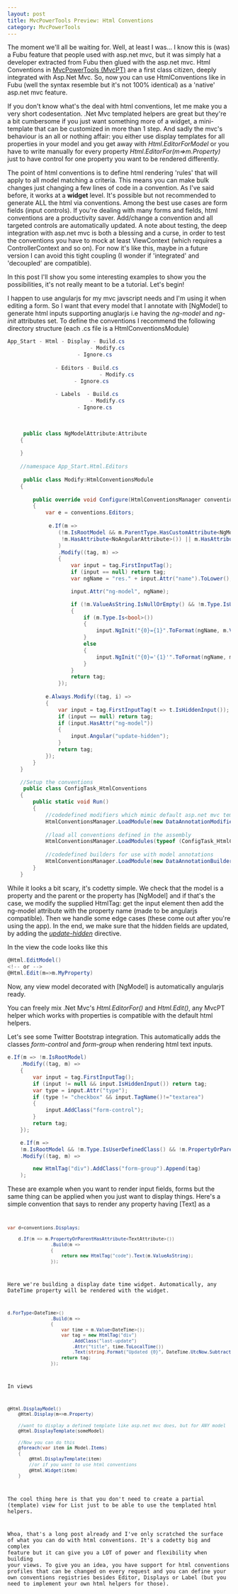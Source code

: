 ```yaml
---
layout: post
title: MvcPowerTools Preview: Html Conventions
category: MvcPowerTools
---
```


The moment we'll all be waiting for. Well, at least I was... I know this is (was) a Fubu feature that people used with asp.net mvc, but it was simply hat a developer extracted from Fubu then glued with the asp.net mvc. Html Conventions in [MvcPowerTools (MvcPT)](https://github.com/sapiens/MvcPowerTools) are a first class citizen, deeply integrated with Asp.Net Mvc. So, now you can use HtmlConventions like in Fubu (well the syntax resemble but it's not 100% identical) as a 'native' asp.net mvc feature.

 If you don't know what's the deal with html conventions, let me make you a very short codesentation. .Net Mvc templated helpers are great but they're a bit cumbersome if you just want something more of a widget, a mini-template that can be customized in more than 1 step. And sadly the mvc's behaviour is an all or nothing affair: you either use display templates for all properties in your model and you get away with _Html.EditorForModel_ or you have to write manually for every property _Html.EditorFor(m=>m.Property)_ just to have control for one property you want to be rendered differently.

 The point of html conventions is to define html rendering 'rules' that will apply to all model matching a criteria. This means you can make bulk changes just changing a few lines of code in a convention. As I've said before, it works at a **widget** level. It's possible but not recommended to generate ALL the html via conventions. Among the best use cases are form fields (input controls). If you're dealing with many forms and fields, html conventions are a productivity saver. Add/change a convention and all targeted controls are automatically updated. A note about testing, the deep integration with asp.net mvc is both a blessing and a curse, in order to test the conventions you have to mock at least ViewContext (which requires a ControllerContext and so on). For now it's like this, maybe in a future version I can avoid this tight coupling (I wonder if 'integrated' and 'decoupled' are compatible).

 In this post I'll show you some interesting examples to show you the possibilities, it's not really meant to be a tutorial. Let's begin!

 I happen to use angularjs for my mvc javscript needs and I'm using it when editing a form. So I want that every model that I annotate with [NgModel] to generate html inputs supporting anuglarjs i.e having the _ng-model_ and _ng-init_ attributes set. To define the conventions I recommend the following directory structure (each .cs file is a HtmlConventionsModule)

  
```csharp
App_Start - Html - Display - Build.cs
				          - Modify.cs
					  - Ignore.cs		
							
			   - Editors - Build.cs
			                 - Modify.cs
					 - Ignore.cs					
							
			   - Labels  - Build.cs
				          - Modify.cs
					  - Ignore.cs					
                  

				  
     public class NgModelAttribute:Attribute
    {
         
    }
	
	//namespace App_Start.Html.Editors
	
	 public class Modify:HtmlConventionsModule
    {
       
        public override void Configure(HtmlConventionsManager conventions)
        {
            var e = conventions.Editors;
			
			 e.If(m =>
                (!m.IsRootModel && m.ParentType.HasCustomAttribute<NgModelAttribute>() &&
                 !m.HasAttribute<NoAngularAttribute>()) || m.HasAttribute<NgModelAttribute>()
                )
                .Modify((tag, m) =>
                {
                    var input = tag.FirstInputTag();
                    if (input == null) return tag;
                    var ngName = "res." + input.Attr("name").ToLower();

                    input.Attr("ng-model", ngName);

                    if (!m.ValueAsString.IsNullOrEmpty() && !m.Type.IsUserDefinedClass())
                    {
                        if (m.Type.Is<bool>())
                        {
                            input.NgInit("{0}={1}".ToFormat(ngName, m.ValueAsString.ToLower()));
                        }
                        else
                        {
                            input.NgInit("{0}='{1}'".ToFormat(ngName, m.ValueAsString.AddSlashes()));
                        }
                    }
                    return tag;
                });
				
			e.Always.Modify((tag, i) =>
            {
                var input = tag.FirstInputTag(t => t.IsHiddenInput());
                if (input == null) return tag;
                if (input.HasAttr("ng-model"))
                {
                    input.Angular("update-hidden");
                }
                return tag;
            });
        }
	}

	//Setup the conventions
	 public class ConfigTask_HtmlConventions
    {
        public static void Run()
        {
			//codedefined modifiers which mimic default asp.net mvc templating behaviour
			HtmlConventionsManager.LoadModule(new DataAnnotationModifiers(), new CommonEditorModifiers(), new SemanticModifiers(), new CommonDisplayModifiers());
					
			//load all conventions defined in the assembly
			HtmlConventionsManager.LoadModules(typeof (ConfigTask_HtmlConventions).Assembly);
			
			//codedefined builders for use with model annotations
			HtmlConventionsManager.LoadModule(new DataAnnotationBuilders(),new CommonHtmlBuilders());            
		}
	}
```
  While it looks a bit scary, it's codetty simple. We check that the model is a property and the parent or the property has [NgModel] and if that's the case, we modify the supplied HtmlTag: get the input element then add the ng-model attribute with the property name (made to be angularjs compatible). Then we handle some edge cases (these come out after you're using the app). In the end, we make sure that the hidden fields are updated, by adding the [_update-hidden_](http://www.sapiensworks.com/blog/post/2013/06/22/Binding-AngularJs-Model-to-Hidden-Fields.aspx) directive.

 In the view the code looks like this

  
```csharp
@Html.EditModel()
<!-- or -->
@Html.Edit(m=>m.MyProperty)
```
  Now, any view model decorated with [NgModel] is automatically angularjs ready.

 You can freely mix .Net Mvc's _Html.EditorFor()_ and _Html.Edit()_, any MvcPT helper which works with properties is compatible with the default html helpers.

 Let's see some Twitter Bootstrap integration. This automatically adds the classes _form-control_ and _form-group_ when rendering html text inputs.

  
```csharp
e.If(m => !m.IsRootModel)
	.Modify((tag, m) =>
	{
		var input = tag.FirstInputTag();
		if (input != null && input.IsHiddenInput()) return tag;
		var type = input.Attr("type");
		if (type != "checkbox" && input.TagName()!="textarea")
		{
			input.AddClass("form-control");
		}
		return tag;
	});

	e.If(m => 
	!m.IsRootModel && !m.Type.IsUserDefinedClass() && !m.PropertyOrParentHasAttribute<InlineAttribute>())
	.Modify((tag, m) =>

		new HtmlTag("div").AddClass("form-group").Append(tag)
	);
```
  These are example when you want to render input fields, forms but the same thing can be applied when you just want to display things. Here's a simple convention that says to render any property having [Text] as a _<code>_

  
```csharp
var d=conventions.Displays;
	
	d.If(m => m.PropertyOrParentHasAttribute<TextAttribute>())
                .Build(m =>
                {
                    return new HtmlTag("code").Text(m.ValueAsString);
                });
```
  Here we're building a display date time widget. Automatically, any DateTime property will be rendered with the widget.

  
```csharp
d.ForType<DateTime>()
                .Build(m =>
                {
                    var time = m.Value<DateTime>();
                    var tag = new HtmlTag("div")
                        .AddClass("last-update")
                        .Attr("title", time.ToLocalTime())
                        .Text(string.Format("Updated {0}", DateTime.UtcNow.Subtract(time).ToHuman()));
                    return tag;
                });
```
  In views

  
```csharp
@Html.DisplayModel()
	@Html.Display(m=>m.Property)
	
	//want to display a defined template like asp.net mvc does, but for ANY model
	@Html.DisplayTemplate(someModel)
	
	//Now you can do this
	@foreach(var item in Model.Items)
	{
		@Html.DisplayTemplate(item)
		//or if you want to use html conventions 
		@Html.Widget(item)
	}
```
  The cool thing here is that you don't need to create a partial (template) view for List<Bla> just to be able to use the templated html helpers.

 Whoa, that's a long post already and I've only scratched the surface of what you can do with html conventions. It's a codetty big and complex feature but it can give you a LOT of power and flexibility when building your views. To give you an idea, you have support for html conventions profiles that can be changed on every request and you can define your own conventions registries besides Editor, Displays or Label (but you need to implement your own html helpers for those).



